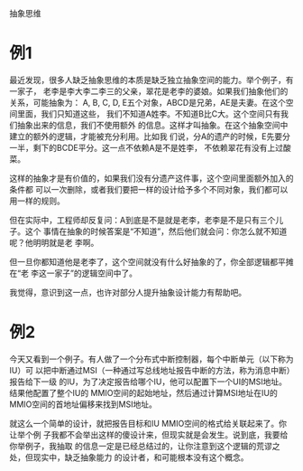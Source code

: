         
抽象思维

例1
===

最近发现，很多人缺乏抽象思维的本质是缺乏独立抽象空间的能力。举个例子，有一家子，
老李是李大李二李三的父亲，翠花是老李的婆娘。如果我们抽象他们的关系，可能抽象为：
A, B, C, D, E五个对象，ABCD是兄弟，AE是夫妻。在这个空间里面，我们只知道这些，
我们不知道A姓李。不知道B比C大。这个空间只有我们抽象出来的信息，我们不使用额外
的信息。这样才叫抽象。在这个抽象空间中建立的额外的逻辑，才能被充分利用。比如我
们说，分A的遗产的时候，E先要分一半，剩下的BCDE平分。这一点不依赖A是不是姓李，
不依赖翠花有没有上过酸菜。

这样的抽象才是有价值的，如果我们没有分遗产这件事，这个空间里面额外加入的条件都
可以一次删除，或者我们要把一样的设计给予多个不同对象，我们都可以用一样的规则。

但在实际中，工程师却反复问：A到底是不是就是老李，老李是不是只有三个儿子。这个
事情在抽象的时候答案是“不知道”，然后他们就会问：你怎么就不知道呢？他明明就是老
李啊。

但一旦你都知道他是老李了，这个空间就没有什么好抽象的了，你全部逻辑都平摊在“老
李这一家子”的逻辑空间中了。

我觉得，意识到这一点，也许对部分人提升抽象设计能力有帮助吧。

例2
===

今天又看到一个例子。有人做了一个分布式中断控制器，每个中断单元（以下称为IU）可
以把中断通过MSI（一种通过写总线地址报告中断的方法，称为消息中断）报告给下一级
的IU，为了决定报告给哪个IU，他可以配置下一个UI的MSI地址。结果他配置了整个IU的
MMIO空间的起始地址，然后通过计算MSI地址在IU的MMIO空间的首地址偏移来找到MSI地址。

就这么一个简单的设计，就把报告目标和IU MMIO空间的格式给关联起来了。你让举个例
子我都不会举出这样的傻设计来，但现实就是会发生。说到底，我要给你举例子，我抽取
的信息一定是已经总结过的，让你注意到这个逻辑的荒谬之处，但现实中，缺乏抽象能力
的设计者，和可能根本没有这个概念。
